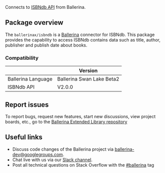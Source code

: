 Connects to [ISBNdb API](https://isbndb.com/apidocs/v2) from Ballerina.

## Package overview
The `ballerinax/isbndb` is a [Ballerina](https://ballerina.io/) connector for  ISBNdb.
This package provides the capability to access ISBNdb contains data such as title, author, publisher and publish date about books.

### Compatibility
|                    | Version                   |
|--------------------|---------------------------|
| Ballerina Language | Ballerina Swan Lake Beta2 |
| ISBNdb API         | V2.0.0                        |

## Report issues
To report bugs, request new features, start new discussions, view project boards, etc., go to the [Ballerina Extended Library repository](https://github.com/ballerina-platform/ballerina-extended-library)

## Useful links
- Discuss code changes of the Ballerina project via [ballerina-dev@googlegroups.com](mailto:ballerina-dev@googlegroups.com).
- Chat live with us via our [Slack channel](https://ballerina.io/community/slack/).
- Post all technical questions on Stack Overflow with the [#ballerina](https://stackoverflow.com/questions/tagged/ballerina) tag
